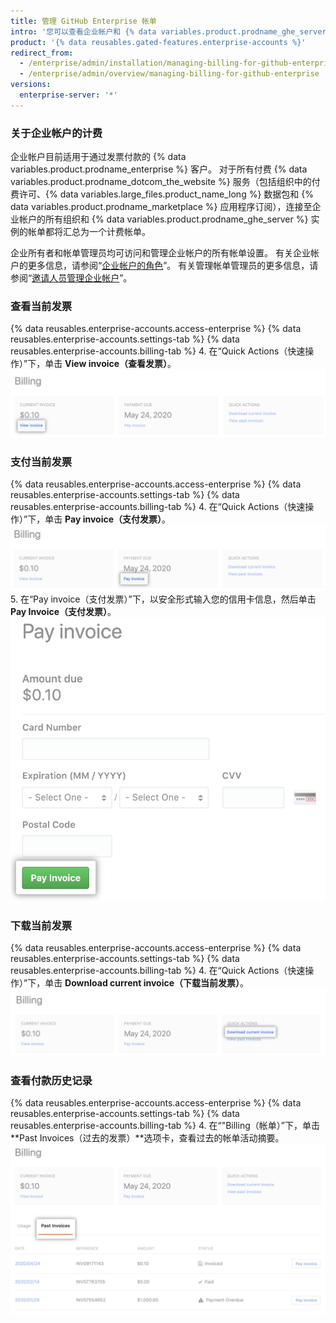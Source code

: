 ```yaml
---
title: 管理 GitHub Enterprise 帐单
intro: '您可以查看企业帐户和 {% data variables.product.prodname_ghe_server %} 实例的许可使用情况、发票、付款历史记录及其他帐单信息。'
product: '{% data reusables.gated-features.enterprise-accounts %}'
redirect_from:
  - /enterprise/admin/installation/managing-billing-for-github-enterprise
  - /enterprise/admin/overview/managing-billing-for-github-enterprise
versions:
  enterprise-server: '*'
---
```


### 关于企业帐户的计费

企业帐户目前适用于通过发票付款的 {% data variables.product.prodname_enterprise %} 客户。 对于所有付费 {% data variables.product.prodname_dotcom_the_website %} 服务（包括组织中的付费许可、{% data variables.large_files.product_name_long %} 数据包和 {% data variables.product.prodname_marketplace %} 应用程序订阅），连接至企业帐户的所有组织和 {% data variables.product.prodname_ghe_server %} 实例的帐单都将汇总为一个计费帐单。

企业所有者和帐单管理员均可访问和管理企业帐户的所有帐单设置。 有关企业帐户的更多信息，请参阅“[企业帐户的角色](/github/setting-up-and-managing-your-enterprise-account/roles-for-an-enterprise-account)”。 有关管理帐单管理员的更多信息，请参阅“[邀请人员管理企业帐户](/github/setting-up-and-managing-your-enterprise-account/inviting-people-to-manage-your-enterprise-account)”。

### 查看当前发票

{% data reusables.enterprise-accounts.access-enterprise %}
{% data reusables.enterprise-accounts.settings-tab %}
{% data reusables.enterprise-accounts.billing-tab %}
4. 在“Quick Actions（快速操作）”下，单击 **View invoice（查看发票）**。 ![查看发票链接](/assets/images/help/business-accounts/view-invoice-link.png)

### 支付当前发票

{% data reusables.enterprise-accounts.access-enterprise %}
{% data reusables.enterprise-accounts.settings-tab %}
{% data reusables.enterprise-accounts.billing-tab %}
4. 在“Quick Actions（快速操作）”下，单击 **Pay invoice（支付发票）**。 ![支付发票链接](/assets/images/help/business-accounts/pay-invoice-link.png)
5. 在“Pay invoice（支付发票）”下，以安全形式输入您的信用卡信息，然后单击 **Pay Invoice（支付发票）**。 ![确认和支付发票](/assets/images/help/business-accounts/pay-invoice.png)

### 下载当前发票

{% data reusables.enterprise-accounts.access-enterprise %}
{% data reusables.enterprise-accounts.settings-tab %}
{% data reusables.enterprise-accounts.billing-tab %}
4. 在“Quick Actions（快速操作）”下，单击 **Download current invoice（下载当前发票）**。 ![下载当前发票链接](/assets/images/help/business-accounts/download-current-invoice.png)

### 查看付款历史记录

{% data reusables.enterprise-accounts.access-enterprise %}
{% data reusables.enterprise-accounts.settings-tab %}
{% data reusables.enterprise-accounts.billing-tab %}
4. 在“"Billing（帐单）”下，单击 **Past Invoices（过去的发票）**选项卡，查看过去的帐单活动摘要。 ![查看付款历史记录选项卡](/assets/images/help/business-accounts/view-payment-history.png)
